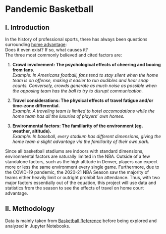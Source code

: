 # Pandemic Basketball

## I. Introduction

In the history of professional sports, there has always been questions surrounding [home advantage](https://en.wikipedia.org/wiki/Home_advantage):<br>
Does it even exist? If so, what causes it?<br>
The three most commonly believed and cited factors are:<br>

1. <b>Crowd involvement: The psychological effects of cheering and booing from fans.</b><br>
<i>Example: In Americans football, fans tend to stay silent when the home team is on offense, making it easier to run audibles and hear snap counts.
Conversely, crowds generate as much noise as possible when the opposing team has the ball to try to disrupt communication.</i>

2. <b>Travel considerations: The physical effects of travel fatigue and/or time-zone differential.</b><br>
<i>Example: A traveling team is limited to hotel accomodations while the home team has all the luxuries of players' own homes.</i>

3. <b>Environmental factors: The familiarity of the environment (eg. weather, altitude).</b><br>
<i>Example: In baseball, every stadium has different dimensions, giving the home team a slight advantage via the familiarity of their own park.</i>

Since all basketball stadiums are indoors with standard dimensions, environmental factors are naturally limited in the NBA. Outside of a few standalone factors, such as the high altitude in Denver, players can expect more or less the same environment every single game. Furthermore, due to the COVID-19 pandemic, the 2020-21 NBA Season saw the majority of teams either heavily limit or outright prohibit fan attendance. Thus, with two major factors essentially out of the equation, this project will use data and statistics from the season to see the effects of travel on home court advantage.

## II. Methodology

Data is mainly taken from [Basketball Reference](https://www.basketball-reference.com/leagues/NBA_2021.html) before being explored and analyzed in Jupyter Notebooks.